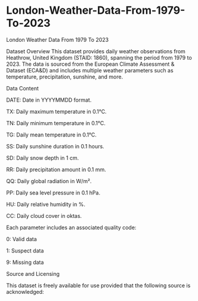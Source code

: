 # London-Weather-Data-From-1979-To-2023
London Weather Data From 1979 To 2023

Dataset Overview
This dataset provides daily weather observations from Heathrow, United Kingdom (STAID: 1860), spanning the period from 1979 to 2023. The data is sourced from the European Climate Assessment & Dataset (ECA&D) and includes multiple weather parameters such as temperature, precipitation, sunshine, and more.

Data Content

DATE: Date in YYYYMMDD format.

TX: Daily maximum temperature in 0.1°C.

TN: Daily minimum temperature in 0.1°C.

TG: Daily mean temperature in 0.1°C.

SS: Daily sunshine duration in 0.1 hours.

SD: Daily snow depth in 1 cm.

RR: Daily precipitation amount in 0.1 mm.

QQ: Daily global radiation in W/m².

PP: Daily sea level pressure in 0.1 hPa.

HU: Daily relative humidity in %.

CC: Daily cloud cover in oktas.

Each parameter includes an associated quality code:

0: Valid data

1: Suspect data

9: Missing data

Source and Licensing

This dataset is freely available for use provided that the following source is acknowledged:
